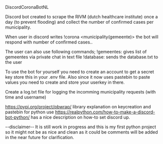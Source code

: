 DiscordCoronaBotNL

Discord bot created to scrape the RIVM (dutch healthcare institute) 
once a day (to prevent flooding) and collect the number of confirmed cases per municipality.

When user in discord writes !corona <municipality(gemeente)> the bot will respond
with number of confirmed cases..

The user can also use following commands;
!gemeentes: gives list of gemeentes via private chat in text file
!database: sends the database.txt to the user

To use the bot for yourself you need to create an account to get a secret key 
store this in your .env file. Also since it now uses pastebin to paste values you need to create and 
store your userkey in there.

Create a log.txt file for logging the incomming municipality requests (with time and username)

https://pypi.org/project/pbwrap/ library explanation on keycreation and pastebin for python use
https://realpython.com/how-to-make-a-discord-bot-python/ has a nice description
on how-to set discord up.

--disclaimer--
It is still work in progress and this is my first python project so it might not be as nice and clean as it could be
comments will be added in the near future for clarification.

